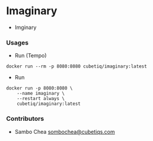 # Imaginary

-   Imginary

### Usages

-   Run (Tempo)

```shell
docker run --rm -p 8080:8080 cubetiq/imaginary:latest
```

-   Run

```shell
docker run -p 8080:8080 \
    --name imaginary \
    --restart always \
    cubetiq/imaginary:latest
```

### Contributors

-   Sambo Chea <sombochea@cubetiqs.com>
